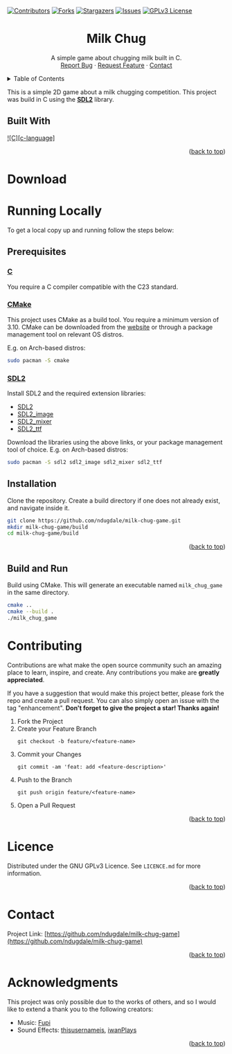 <a name="readme-top"></a>

[![Contributors][contributors-shield]][contributors-url]
[![Forks][forks-shield]][forks-url]
[![Stargazers][stars-shield]][stars-url]
[![Issues][issues-shield]][issues-url]
[![GPLv3 License][license-shield]][license-url]

<div align="center">
<h1 align="center"><strong>Milk Chug</strong></h1>
  <p align="center">
    A simple game about chugging milk built in C.
    <br />
    <a href="https://github.com/ndugdale/milk-chug-game/issues">Report Bug</a>
    ·
    <a href="https://github.com/ndugdale/milk-chug-game/issues">Request Feature</a>
    ·
    <a href="#contact">Contact</a>
  </p>
</div>



<!-- TABLE OF CONTENTS -->
<details>
  <summary>Table of Contents</summary>
  <ol>
    <li>
      <a href="#about-the-project">About The Project</a>
      <ul>
        <li><a href="#built-with">Built With</a></li>
      </ul>
    </li>
    <li><a href="#download">Download</a></li>
    <li>
      <a href="#running-locally">Running Locally</a>
      <ul>
        <li><a href="#prerequisites">Prerequisites</a></li>
        <li><a href="#installation">Installation</a></li>
        <li><a href="#build">Build and Run</a>a></li>
      </ul>
    </li>
    <li><a href="#contributing">Contributing</a></li>
    <li><a href="#licence">Licence</a></li>
    <li><a href="#contact">Contact</a></li>
    <li><a href="#acknowledgments">Acknowledgments</a></li>
  </ol>
</details>

<!-- ABOUT THE PROJECT -->
This is a simple 2D game about a milk chugging competition. This project was build in C using the [**SDL2**](https://www.libsdl.org/) library.

## Built With
[![C][c-language]][c-language-url]

<p align="right">(<a href="#readme-top">back to top</a>)</p>

<!-- DOWNLOAD -->
# Download

<!-- RUNNING LOCALLY -->
# Running Locally

To get a local copy up and running follow the steps below:

## Prerequisites
### [**C**](https://github.com/canonical/lightdm](https://www.iso-9899.info/wiki/The_Standard))

You require a C compiler compatible with the C23 standard.

### [**CMake**](https://cmake.org)

This project uses CMake as a build tool. You require a minimum version of 3.10. CMake can be downloaded from the [website](https://cmake.org) or through a package management tool on relevant OS distros.

E.g. on Arch-based distros:
```sh
sudo pacman -S cmake
```
### [**SDL2**](https://www.libsdl.org)

Install SDL2 and the required extension libraries:
- [SDL2](https://github.com/libsdl-org/SDL/tree/SDL2)
- [SDL2_image](https://github.com/libsdl-org/SDL_image/tree/SDL2)
- [SDL2_mixer](https://github.com/libsdl-org/SDL_mixer/tree/SDL2)
- [SDL2_ttf](https://github.com/libsdl-org/SDL_ttf/tree/SDL2)

Download the libraries using the above links, or your package management tool of choice. E.g. on Arch-based distros:
```sh
sudo pacman -S sdl2 sdl2_image sdl2_mixer sdl2_ttf
```

## Installation

Clone the repository. Create a build directory if one does not already exist, and navigate inside it.
```sh
git clone https://github.com/ndugdale/milk-chug-game.git
mkdir milk-chug-game/build
cd milk-chug-game/build
```

<p align="right">(<a href="#readme-top">back to top</a>)</p> 

## Build and Run

Build using CMake. This will generate an executable named `milk_chug_game` in the same directory.

```sh
cmake ..
cmake --build .
./milk_chug_game
```

<!-- CONTRIBUTING -->
# Contributing

Contributions are what make the open source community such an amazing place to learn, inspire, and create. Any contributions you make are **greatly appreciated**.

If you have a suggestion that would make this project better, please fork the repo and create a pull request. You can also simply open an issue with the tag "enhancement". **Don't forget to give the project a star! Thanks again!**

1. Fork the Project
2. Create your Feature Branch 
    ```
    git checkout -b feature/<feature-name>
    ```
3. Commit your Changes
    ```
    git commit -am 'feat: add <feature-description>'
    ```
4. Push to the Branch
    ```
    git push origin feature/<feature-name>
    ```
5. Open a Pull Request

<p align="right">(<a href="#readme-top">back to top</a>)</p>



<!-- LICENCE -->
# Licence

Distributed under the GNU GPLv3 Licence. See `LICENCE.md` for more information.
<p align="right">(<a href="#readme-top">back to top</a>)</p>



<!-- CONTACT -->
# Contact

Project Link: [https://github.com/ndugdale/milk-chug-game](https://github.com/ndugdale/milk-chug-game)
<p align="right">(<a href="#readme-top">back to top</a>)</p>



<!-- ACKNOWLEDGMENTS -->
# Acknowledgments
This project was only possible due to the works of others, and so I would like to extend a thank you to the following creators:
* Music: [Fupi](https://opengameart.org/content/dreamtune)
* Sound Effects: [thisusernameis](https://freesound.org/people/thisusernameis/sounds/426892/), [iwanPlays](https://freesound.org/people/iwanPlays/sounds/532749/)

<p align="right">(<a href="#readme-top">back to top</a>)</p>



<!-- MARKDOWN LINKS & IMAGES -->
[contributors-shield]: https://img.shields.io/github/contributors/ndugdale/milk-chug-game.svg?style=for-the-badge
[contributors-url]: https://github.com/ndugdale/milk-chug-game/graphs/contributors
[forks-shield]: https://img.shields.io/github/forks/ndugdale/milk-chug-game.svg?style=for-the-badge
[forks-url]: https://github.com/ndugdale/milk-chug-game/network/members
[stars-shield]: https://img.shields.io/github/stars/ndugdale/milk-chug-game.svg?style=for-the-badge
[stars-url]: https://github.com/ndugdale/milk-chug-game/stargazers
[issues-shield]: https://img.shields.io/github/issues/ndugdale/milk-chug-game.svg?style=for-the-badge
[issues-url]: https://github.com/ndugdale/milk-chug-game/issues
[license-shield]: https://img.shields.io/github/license/ndugdale/milk-chug-game.svg?style=for-the-badge
[license-url]: https://github.com/ndugdale/milk-chug-game/blob/main/LICENCE.md
[c-language-shield]: https://img.shields.io/badge/c-%2300599C.svg?style=for-the-badge&logo=c&logoColor=white
[c-language-url]: https://www.iso-9899.info/wiki/The_Standard
[cmake-shield]: https://img.shields.io/badge/CMake-%23008FBA.svg?style=for-the-badge&logo=cmake&logoColor=white
[cmake-url]: https://cmake.org
